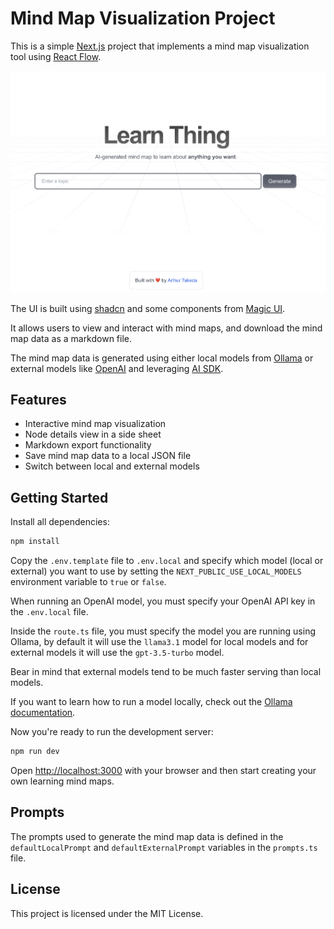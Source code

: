 # Mind Map Visualization Project

This is a simple [Next.js](https://nextjs.org) project that implements a mind map visualization tool using [React Flow](https://reactflow.dev/).

![Screenshot](public/screenshot.png)

The UI is built using [shadcn](https://ui.shadcn.com/) and some components from [Magic UI](https://magicui.design/).

It allows users to view and interact with mind maps, and download the mind map data as a markdown file.

The mind map data is generated using either local models from [Ollama](https://ollama.com/) or external models like [OpenAI](https://openai.com/) and leveraging [AI SDK](https://sdk.vercel.ai/docs/introduction).

## Features

- Interactive mind map visualization
- Node details view in a side sheet
- Markdown export functionality
- Save mind map data to a local JSON file
- Switch between local and external models

## Getting Started

Install all dependencies:

```bash
npm install
```

Copy the `.env.template` file to `.env.local` and specify which model (local or external) you want to use by setting the `NEXT_PUBLIC_USE_LOCAL_MODELS` environment variable to `true` or `false`.

When running an OpenAI model, you must specify your OpenAI API key in the `.env.local` file.

Inside the `route.ts` file, you must specify the model you are running using Ollama, by default it will use the `llama3.1` model for local models and for external models it will use the `gpt-3.5-turbo` model.

Bear in mind that external models tend to be much faster serving than local models.

If you want to learn how to run a model locally, check out the [Ollama documentation](https://github.com/ollama/ollama/blob/main/README.md#quickstart).

Now you're ready to run the development server:

```bash
npm run dev
```

Open [http://localhost:3000](http://localhost:3000) with your browser and then start creating your own learning mind maps.

## Prompts

The prompts used to generate the mind map data is defined in the `defaultLocalPrompt` and `defaultExternalPrompt` variables in the `prompts.ts` file.

## License

This project is licensed under the MIT License.
